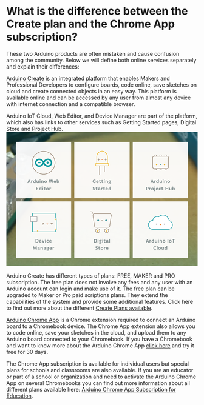 # What is the difference between the Create plan and the Chrome App subscription?

These two Arduino products are often mistaken and cause confusion among the community. Below we will define both online services separately and explain their differences:

[Arduino Create](https://create.arduino.cc/) is an integrated platform that enables Makers and Professional Developers to configure boards, code online, save sketches on cloud and create connected objects in an easy way. This platform is available online and can be accessed by any user from almost any device with internet connection and a compatible browser.

Arduino IoT Cloud, Web Editor, and Device Manager are part of the platform, which also has links to other services such as Getting Started pages, Digital Store and Project Hub.
![Arduino Create](/assets/img/online/what_is_the_difference.png)


Arduino Create has different types of plans: FREE, MAKER and PRO subscription. The free plan does not involve any fees and any user with an Arduino account can login and make use of it. The free plan can be upgraded to Maker or Pro paid scriptions plans. They extend the capabilities of the system and provide some additional features. Click here to find out more about the different [Create Plans available](https://store.arduino.cc/digital/create).

[Arduino Chrome App](https://chrome.google.com/webstore/detail/arduino-create/dcgicpihgkmccjigalccipmjlnjopdfe) is a Chrome extension required to connect an Arduino board to a Chromebook device. The Chrome App extension also allows you to code online, save your sketches in the cloud, and upload them to any Arduino board connected to your Chromebook. If you have a Chromebook and want to know more about the Arduino Chrome App [click here](https://chrome.google.com/webstore/detail/arduino-create/dcgicpihgkmccjigalccipmjlnjopdfe) and try it free for 30 days.

The Chrome App subscription is available for individual users but special plans for schools and classrooms are also available. If you are an educator or part of a school or organization and need to activate the Arduino Chrome App on several Chromebooks you can find out more information about all different plans available here: [Arduino Chrome App Subscription for Education](https://create.arduino.cc/plans/chrome-app).

